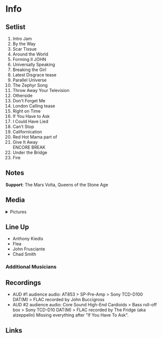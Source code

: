 # Info

## Setlist

1. Intro Jam
2. By the Way
3. Scar Tissue
4. Around the World
5. Forming II JOHN
6. Universally Speaking
7. Breaking the Girl
8. Latest Disgrace tease
9. Parallel Universe
10. The Zephyr Song
11. Throw Away Your Television
12. Otherside
13. Don't Forget Me
14. London Calling tease
15. Right on Time
16. If You Have to Ask
17. I Could Have Lied
18. Can't Stop
19. Californication
20. Red Hot Mama part of
21. Give It Away
<br>ENCORE BREAK
22. Under the Bridge
23. Fire

## Notes

**Support**: The Mars Volta, Queens of the Stone Age

## Media 

<details>
  <summary>Pictures</summary>
  <!--<img alt="Setlist" title="Setlist" src="_.jpg" height="200" />-->
</details>

## Line Up

* Anthony Kiedis
* Flea
* John Frusciante
* Chad Smith

### Additional Musicians

## Recordings

* AUD #1 audience audio: AT853 > SP-Pre-Amp > Sony TCD-D100 DAT(M) > FLAC recorded by John Buccigross  
* AUD #2 audience audio: Core Sound High-End Cardioids > Bass roll-off box > Sony TCD-D10 DAT(M) > FLAC recorded by The Fridge (aka alzeppelin) Missing everything after "If You Have To Ask".

## Links
